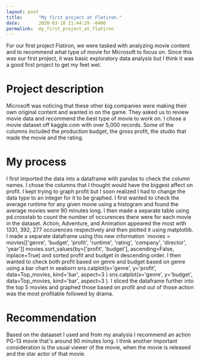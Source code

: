 ```yaml
---
layout: post
title:      "My first project at Flatiron."
date:       2020-03-18 11:44:29 -0400
permalink:  my_first_project_at_flatiron
---
```




For our first project Flatiron, we were tasked with analyzing movie content and to recommend what type of movie for Microsoft to focus on.  Since this was our first project, it was basic exploratory data analysis but I think it was a good first project to get my feet wet.


# Project description
Microsoft was noticing that these other big companies were making their own original content and wanted in on the game.  They asked us to review movie data and recommend the best type of movie to work on.  I chose a movie dataset off kaggle.com with over 5,000 records.  Some of the columns included the production budget, the gross profit, the studio that made the movie and the rating.



# My process
I first imported the data into a dataframe with pandas to check the column names.  I chose the columns that I thought would have the biggest affect on profit.  I kept trying to graph profit but I soon realized I had to change the data type to an integer for it to be graphed. I first wanted to check the average runtime for any given movie using a histogram and found the average movies were 90 minutes long.  I then made a separate table using pd.crosstab to count the number of occurences there were for each movie in the dataset.  Action, Adventure, and Animation appeared the most with 1331, 392, 277 occurences respectively and then plotted it using matplotlib.  I made a separate dataframe using this new information `movies = movies[['genre', 'budget', 'profit', 'runtime', 'rating', 'company', 'director', 'year']]
movies.sort_values(by=['profit', 'budget'], ascending=False, inplace=True) and sorted profit and budget in descending order.  I then wanted to check both profit based on genre and budget based on genre using a bar chart in seaborn sns.catplot(x='genre', y='profit', data=Top_movies, kind='bar', aspect=3 ) sns.catplot(x='genre', y='budget', data=Top_movies, kind='bar', aspect=3 ).  I sliced the dataframe further into the top 5 movies and graphed those based on profit and out of those action was the most profitable followed by drama.




# Recommendation

Based on the dataaset I used and from my analysis I recommend an action PG-13 movie that's around 90 minutes long.  I think another important consideration is the usual viewer of the movie, when the movie is released and the star actor of that movie.

